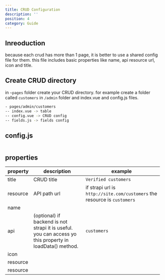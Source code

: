 ```yaml
---
title: CRUD Configuration
description: ''
position: 4
category: Guide
---
```


## Inreoduction

because each crud has more than 1 page, it is better to use a shared config file for them. this file includes basic properties like name, api resource url, icon and title.

## Create CRUD directory
in `~pages` folder create your CRUD directory. for example create a folder called `customers` in `/admin` folder and index.vue and config.js files.
```bash
- pages/admin/customers
-- index.vue -> table
-- config.vue -> CRUD config
-- fields.js -> fields config
```
## config.js

```js['config.js']

```

## properties

| property  |  description | example  |  
|---|---|---|
|  title |  CRUD title | `Verified customers`  |  
| resource  | API path url  | if strapi url is `http://site.com/customers` the resource is `customers`  |
| name  |   |   |   |
| api  | (optional) if backend is not strapi it is useful. you can access yo this property in loadData() method. |  `customers`  |
| icon  |   |   |   |
| resource  |   |   |   |
| resource  |   |   |   |